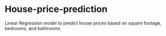 # House-price-prediction
Linear Regression model to predict house prices based on square footage, bedrooms, and bathrooms
